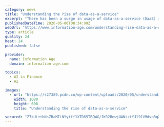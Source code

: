 ```yaml
---
category: news
title: "Understanding the rise of data-as-a-service"
excerpt: "There has been a surge in usage of data-as-a-service (DaaS) in recent times, but what exactly has made it so popular?"
publishedDateTime: 2020-05-06T08:34:00Z
webUrl: "https://www.information-age.com/understanding-rise-data-as-a-service-123489302/"
type: article
quality: 24
heat: 24
published: false

provider:
  name: Information Age
  domain: information-age.com

topics:
  - AI in Finance
  - AI

images:
  - url: "https://s27389.pcdn.co/wp-content/uploads/2020/05/understanding-rise-data-as-a-service.jpeg"
    width: 1080
    height: 608
    title: "Understanding the rise of data-as-a-service"

secured: "Z7kUL+thNsZRaMILNYytff1XTD65TBQWG/JK92BnwjUANtztYJl9lVMdvpRqXsifaECJFuS1nbSTkF9me7f6OGmb3PtJZ/nzS/xWO16FF0RARF6ntg8KQfv5CO05YpttUvsjXYc0zlg1MeqAusno6BDlUN66N7m6px76xLzBSvi6lE2e/jz20FAMgXh35CGoOtbkBsOn2XcdPrvja20i2MzXWaNK0LU8p87gg41drwMqRRfRcFV7a37Z+cg71Wt4THB2PEt90UtJxcQojbrkvPRaUgjVjPIOiCjOzi6KMHBeeFvUlgw2H8CEWr68zAO1;SwK6f68juC/i6TmeKZf9XA=="
---
```


